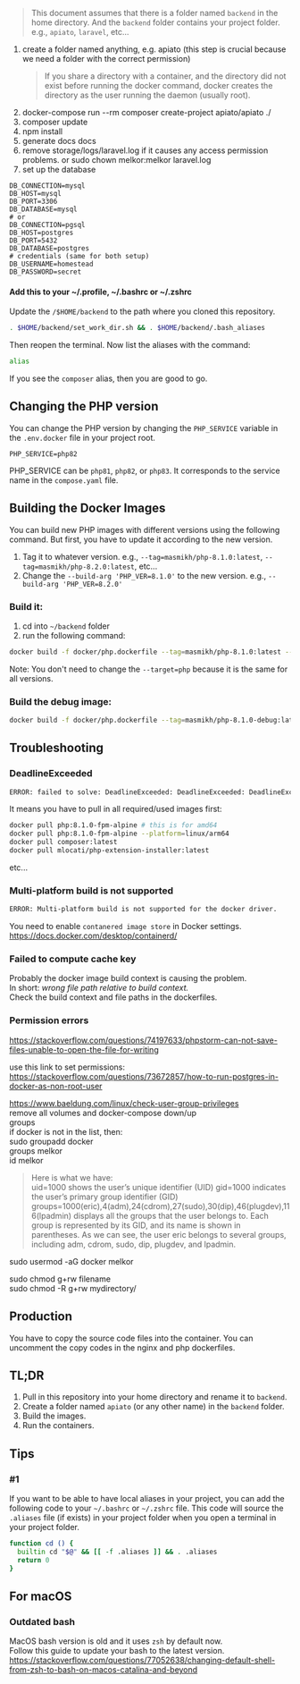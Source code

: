 > This document assumes that there is a folder named `backend` in the home directory. And the `backend` folder contains your project folder. e.g., `apiato`, `laravel`, etc...

1. create a folder named anything, e.g. apiato (this step is crucial because we need a folder with the correct permission)
   > If you share a directory with a container, and the directory did not exist before running the docker command,
   docker creates the directory as the user running the daemon (usually root).
2. docker-compose run --rm composer create-project apiato/apiato ./
3. composer update
4. npm install
5. generate docs docs
6. remove storage/logs/laravel.log if it causes any access permission problems. or sudo chown melkor:melkor laravel.log
7. set up the database
```dotenv
DB_CONNECTION=mysql
DB_HOST=mysql
DB_PORT=3306
DB_DATABASE=mysql
# or
DB_CONNECTION=pgsql
DB_HOST=postgres
DB_PORT=5432
DB_DATABASE=postgres
# credentials (same for both setup)
DB_USERNAME=homestead
DB_PASSWORD=secret
```
#### Add this to your ~/.profile, ~/.bashrc or ~/.zshrc
Update the `/$HOME/backend` to the path where you cloned this repository.
```bash
. $HOME/backend/set_work_dir.sh && . $HOME/backend/.bash_aliases
```
Then reopen the terminal. Now list the aliases with the command:
```bash
alias
```
If you see the `composer` alias, then you are good to go.

## Changing the PHP version
You can change the PHP version by changing the `PHP_SERVICE` variable in the `.env.docker` file in your project root.
```dotenv
PHP_SERVICE=php82
```
PHP_SERVICE can be `php81`, `php82`, or `php83`. It corresponds to the service name in the `compose.yaml` file.

## Building the Docker Images
You can build new PHP images with different versions using the following command.
But first, you have to update it according to the new version.
1. Tag it to whatever version. e.g., `--tag=masmikh/php-8.1.0:latest`, `--tag=masmikh/php-8.2.0:latest`, etc...
2. Change the `--build-arg 'PHP_VER=8.1.0'` to the new version. e.g., `--build-arg 'PHP_VER=8.2.0'`

### Build it: 
1. cd into `~/backend` folder
2. run the following command:
```bash
docker build -f docker/php.dockerfile --tag=masmikh/php-8.1.0:latest --platform linux/amd64,linux/arm64 --target=php . --build-arg 'PHP_VER=8.1.0'
````
Note: You don't need to change the `--target=php` because it is the same for all versions.

### Build the debug image:
```bash
docker build -f docker/php.dockerfile --tag=masmikh/php-8.1.0-debug:latest --platform linux/amd64,linux/arm64 --target=php-debug . --build-arg 'PHP_VER=8.1.0'
```

## Troubleshooting
### DeadlineExceeded 
```bash
ERROR: failed to solve: DeadlineExceeded: DeadlineExceeded: DeadlineExceeded: php:8.1.0-fpm-alpine: failed to authorize: DeadlineExceeded: failed to fetch oauth token: Post "https://auth.docker.io/token": dial tcp 34.226.69.105:443: i/o timeout
```
It means you have to pull in all required/used images first:  
```bash
docker pull php:8.1.0-fpm-alpine # this is for amd64
docker pull php:8.1.0-fpm-alpine --platform=linux/arm64
docker pull composer:latest
docker pull mlocati/php-extension-installer:latest
```
etc...

### Multi-platform build is not supported
```bash
ERROR: Multi-platform build is not supported for the docker driver.
```
You need to enable `contanered image store` in Docker settings.  
https://docs.docker.com/desktop/containerd/

### Failed to compute cache key
Probably the docker image build context is causing the problem.  
In short: _wrong file path relative to build context._  
Check the build context and file paths in the dockerfiles.

### Permission errors
https://stackoverflow.com/questions/74197633/phpstorm-can-not-save-files-unable-to-open-the-file-for-writing

use this link to set permissions:  
https://stackoverflow.com/questions/73672857/how-to-run-postgres-in-docker-as-non-root-user

https://www.baeldung.com/linux/check-user-group-privileges  
remove all volumes and docker-compose down/up  
groups  
if docker is not in the list, then:  
sudo groupadd docker  
groups melkor  
id melkor  
> Here is what we have:  
uid=1000 shows the user’s unique identifier (UID)
gid=1000 indicates the user’s primary group identifier (GID)
groups=1000(eric),4(adm),24(cdrom),27(sudo),30(dip),46(plugdev),116(lpadmin) displays all the groups that the user belongs to. Each group is represented by its GID, and its name is shown in parentheses. As we can see, the user eric belongs to several groups, including adm, cdrom, sudo, dip, plugdev, and lpadmin.

sudo usermod -aG docker melkor

sudo chmod g+rw filename  
sudo chmod -R g+rw mydirectory/ 

## Production
You have to copy the source code files into the container.
You can uncomment the copy codes in the nginx and php dockerfiles.

## TL;DR
1. Pull in this repository into your home directory and rename it to `backend`.
2. Create a folder named `apiato` (or any other name) in the `backend` folder.
3. Build the images.
4. Run the containers.

## Tips
### #1
If you want to be able to have local aliases in your project, you can add the following code to your `~/.bashrc` or `~/.zshrc` file.
This code will source the `.aliases` file (if exists) in your project folder when you open a terminal in your project folder.
```bash
function cd () { 
  builtin cd "$@" && [[ -f .aliases ]] && . .aliases
  return 0
}
```

## For macOS
### Outdated bash
MacOS bash version is old and it uses `zsh` by default now.  
Follow this guide to update your bash to the latest version.  
https://stackoverflow.com/questions/77052638/changing-default-shell-from-zsh-to-bash-on-macos-catalina-and-beyond

